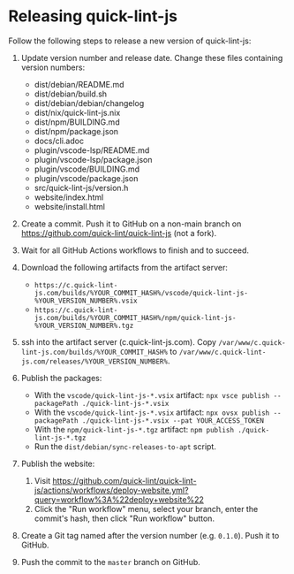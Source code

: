 # Releasing quick-lint-js

Follow the following steps to release a new version of quick-lint-js:

1. Update version number and release date. Change these files containing version
   numbers:
   * dist/debian/README.md
   * dist/debian/build.sh
   * dist/debian/debian/changelog
   * dist/nix/quick-lint-js.nix
   * dist/npm/BUILDING.md
   * dist/npm/package.json
   * docs/cli.adoc
   * plugin/vscode-lsp/README.md
   * plugin/vscode-lsp/package.json
   * plugin/vscode/BUILDING.md
   * plugin/vscode/package.json
   * src/quick-lint-js/version.h
   * website/index.html
   * website/install.html

2. Create a commit. Push it to GitHub on a non-main branch on
   https://github.com/quick-lint/quick-lint-js (not a fork).

3. Wait for all GitHub Actions workflows to finish and to succeed.

4. Download the following artifacts from the artifact server:
   * `https://c.quick-lint-js.com/builds/%YOUR_COMMIT_HASH%/vscode/quick-lint-js-%YOUR_VERSION_NUMBER%.vsix`
   * `https://c.quick-lint-js.com/builds/%YOUR_COMMIT_HASH%/npm/quick-lint-js-%YOUR_VERSION_NUMBER%.tgz`

5. ssh into the artifact server (c.quick-lint-js.com). Copy
   `/var/www/c.quick-lint-js.com/builds/%YOUR_COMMIT_HASH%` to
   `/var/www/c.quick-lint-js.com/releases/%YOUR_VERSION_NUMBER%`.

6. Publish the packages:
   * With the `vscode/quick-lint-js-*.vsix` artifact:
     `npx vsce publish --packagePath ./quick-lint-js-*.vsix`
   * With the `vscode/quick-lint-js-*.vsix` artifact:
     `npx ovsx publish --packagePath ./quick-lint-js-*.vsix --pat YOUR_ACCESS_TOKEN`
   * With the `npm/quick-lint-js-*.tgz` artifact:
     `npm publish ./quick-lint-js-*.tgz`
   * Run the `dist/debian/sync-releases-to-apt` script.

7. Publish the website:
   1. Visit
      https://github.com/quick-lint/quick-lint-js/actions/workflows/deploy-website.yml?query=workflow%3A%22deploy+website%22
   2. Click the "Run workflow" menu, select your branch, enter the commit's
      hash, then click "Run workflow" button.

8. Create a Git tag named after the version number (e.g. `0.1.0`). Push it to
   GitHub.

9. Push the commit to the `master` branch on GitHub.

